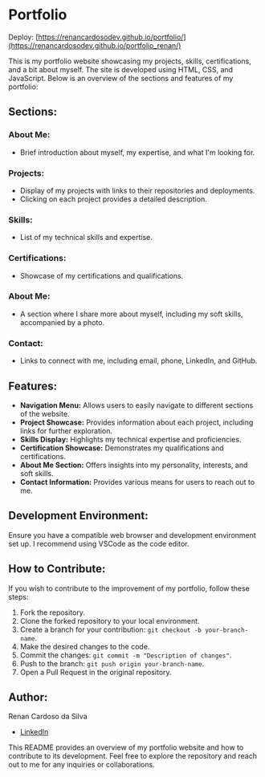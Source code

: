 # Portfolio

Deploy: [https://renancardosodev.github.io/portfolio/](https://renancardosodev.github.io/portfolio_renan/)

This is my portfolio website showcasing my projects, skills, certifications, and a bit about myself. The site is developed using HTML, CSS, and JavaScript. Below is an overview of the sections and features of my portfolio:

## Sections:

### About Me:
- Brief introduction about myself, my expertise, and what I'm looking for.

### Projects:
- Display of my projects with links to their repositories and deployments.
- Clicking on each project provides a detailed description.

### Skills:
- List of my technical skills and expertise.

### Certifications:
- Showcase of my certifications and qualifications.

### About Me:
- A section where I share more about myself, including my soft skills, accompanied by a photo.

### Contact:
- Links to connect with me, including email, phone, LinkedIn, and GitHub.

## Features:

- **Navigation Menu:** Allows users to easily navigate to different sections of the website.
- **Project Showcase:** Provides information about each project, including links for further exploration.
- **Skills Display:** Highlights my technical expertise and proficiencies.
- **Certification Showcase:** Demonstrates my qualifications and certifications.
- **About Me Section:** Offers insights into my personality, interests, and soft skills.
- **Contact Information:** Provides various means for users to reach out to me.

## Development Environment:

Ensure you have a compatible web browser and development environment set up. I recommend using VSCode as the code editor.

## How to Contribute:

If you wish to contribute to the improvement of my portfolio, follow these steps:

1. Fork the repository.
2. Clone the forked repository to your local environment.
3. Create a branch for your contribution: `git checkout -b your-branch-name`.
4. Make the desired changes to the code.
5. Commit the changes: `git commit -m "Description of changes"`.
6. Push to the branch: `git push origin your-branch-name`.
7. Open a Pull Request in the original repository.

## Author:

Renan Cardoso da Silva

- [LinkedIn](https://www.linkedin.com/in/renancardosodev)

This README provides an overview of my portfolio website and how to contribute to its development. Feel free to explore the repository and reach out to me for any inquiries or collaborations.

